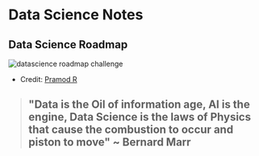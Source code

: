 # Data Science Notes

## Data Science Roadmap

![datascience roadmap challenge](https://miro.medium.com/max/1938/1*04Z4PnMs4YaHacS5CEBNng.png)

- Credit: [Pramod R](https://medium.com/@getpramod.r/my-journey-path-from-a-software-engg-to-bi-specialist-to-a-data-scientist-21be40095e5)


> ## "Data is the Oil of information age, AI is the engine, Data Science is the laws of Physics that cause the combustion to occur and piston to move" ~ Bernard Marr

